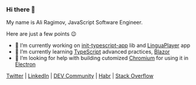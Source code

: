 ### Hi there 👋

My name is Ali Ragimov, JavaScript Software Engineer.

Here are just a few points 😉
- 🔭 I’m currently working on [init-typescript-app](https://github.com/barinbritva/init-typescript-app) lib and [LinguaPlayer](http://linguaplayer.barinbritva.com/) app
- 🌱 I’m currently learning [TypeScript](https://github.com/Microsoft/TypeScript) advanced practices, [Blazor](https://dotnet.microsoft.com/apps/aspnet/web-apps/blazor)
- 🤔 I’m looking for help with building cutomized [Chromium](https://github.com/chromium/chromium) for using it in [Electron](https://github.com/electron/electron)

[Twitter](https://twitter.com/barinbritva) | [LinkedIn](https://www.linkedin.com/in/barinbritva) | [DEV Community](https://dev.to/barinbritva) | [Habr](https://habr.com/ru/users/barinbritva) | [Stack Overflow](https://stackoverflow.com/users/3359277/barinbritva)

<!--
![](https://github-readme-stats.vercel.app/api?username=barinbritva&show_icons=true)

<!--
**barinbritva/barinbritva** is a ✨ _special_ ✨ repository because its `README.md` (this file) appears on your GitHub profile.

Here are some ideas to get you started:

- 🔭 I’m currently working on ...
- 🌱 I’m currently learning ...
- 👯 I’m looking to collaborate on ...
- 🤔 I’m looking for help with ...
- 💬 Ask me about ...
- 📫 How to reach me: ...
- 😄 Pronouns: ...
- ⚡ Fun fact: ...
-->
